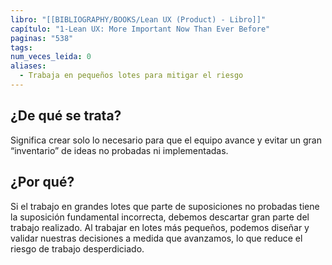 ```yaml
---
libro: "[[BIBLIOGRAPHY/BOOKS/Lean UX (Product) - Libro]]"
capítulo: "1-Lean UX: More Important Now Than Ever Before"
paginas: "538"
tags: 
num_veces_leida: 0
aliases:
  - Trabaja en pequeños lotes para mitigar el riesgo
---
```

## ¿De qué se trata?
Significa crear solo lo necesario para que el equipo avance y evitar un gran “inventario” de ideas no probadas ni implementadas.
## ¿Por qué?
Si el trabajo en grandes lotes que parte de suposiciones no probadas tiene la suposición fundamental incorrecta, debemos descartar gran parte del trabajo realizado. Al trabajar en lotes más pequeños, podemos diseñar y validar nuestras decisiones a medida que avanzamos, lo que reduce el riesgo de trabajo desperdiciado.


